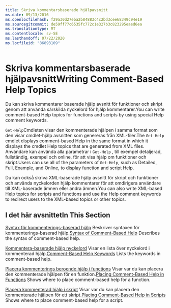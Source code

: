 ```yaml
---
title: Skriva kommentarsbaserade hjälpavsnitt
ms.date: 09/13/2016
ms.openlocfilehash: f29a30d27eba2b84883c4c2bd3cee68349c94e19
ms.sourcegitcommit: de59ff77c6535fc772c1e327b3c823295eaed6ea
ms.translationtype: MT
ms.contentlocale: sv-SE
ms.lasthandoff: 07/22/2020
ms.locfileid: "86893109"
---
```

# <a name="writing-comment-based-help-topics"></a><span data-ttu-id="ab065-102">Skriva kommentarsbaserade hjälpavsnitt</span><span class="sxs-lookup"><span data-stu-id="ab065-102">Writing Comment-Based Help Topics</span></span>

<span data-ttu-id="ab065-103">Du kan skriva kommentarer baserade hjälp avsnitt för funktioner och skript genom att använda särskilda nyckelord för hjälp kommentarer.</span><span class="sxs-lookup"><span data-stu-id="ab065-103">You can write comment-based Help topics for functions and scripts by using special Help comment keywords.</span></span>

 <span data-ttu-id="ab065-104">`Get-Help`Cmdleten visar den kommenterade hjälpen i samma format som den visar cmdlet-hjälp avsnitten som genereras från XML-filer.</span><span class="sxs-lookup"><span data-stu-id="ab065-104">The `Get-Help` cmdlet displays comment-based Help in the same format in which it displays the cmdlet Help topics that are generated from XML files.</span></span> <span data-ttu-id="ab065-105">Användare kan använda alla parametrar i `Get-Help` , till exempel detaljerad, fullständig, exempel och online, för att visa hjälp om funktioner och skript.</span><span class="sxs-lookup"><span data-stu-id="ab065-105">Users can use all of the parameters of `Get-Help`, such as Detailed, Full, Example, and Online, to display function and script Help.</span></span>

 <span data-ttu-id="ab065-106">Du kan också skriva XML-baserade hjälp avsnitt för skript och funktioner och använda nyckelorden hjälp kommentarer för att omdirigera användare till XML-baserade ämnen eller andra ämnen.</span><span class="sxs-lookup"><span data-stu-id="ab065-106">You can also write XML-based Help topics for scripts and functions and use the Help comment keywords to redirect users to the XML-based topics or other topics.</span></span>

## <a name="in-this-section"></a><span data-ttu-id="ab065-107">I det här avsnittet</span><span class="sxs-lookup"><span data-stu-id="ab065-107">In This Section</span></span>

 <span data-ttu-id="ab065-108">[Syntax för kommenterings-baserad hjälp](./syntax-of-comment-based-help.md) Beskriver syntaxen för kommenterings-baserad hjälp.</span><span class="sxs-lookup"><span data-stu-id="ab065-108">[Syntax of Comment-Based Help](./syntax-of-comment-based-help.md) Describes the syntax of comment-based help.</span></span>

 <span data-ttu-id="ab065-109">[Kommentera-baserade hjälp nyckelord](./comment-based-help-keywords.md) Visar en lista över nyckelord i kommenterad hjälp.</span><span class="sxs-lookup"><span data-stu-id="ab065-109">[Comment-Based Help Keywords](./comment-based-help-keywords.md) Lists the keywords in comment-based help.</span></span>

 <span data-ttu-id="ab065-110">[Placera kommenterings beroende hjälp i functions](./placing-comment-based-help-in-functions.md) Visar var du kan placera den kommenterade hjälpen för en funktion.</span><span class="sxs-lookup"><span data-stu-id="ab065-110">[Placing Comment-Based Help in Functions](./placing-comment-based-help-in-functions.md) Shows where to place comment-based help for a function.</span></span>

 <span data-ttu-id="ab065-111">[Placera kommenterad hjälp i skript](./placing-comment-based-help-in-scripts.md) Visar var du kan placera den kommenterade hjälpen för ett skript.</span><span class="sxs-lookup"><span data-stu-id="ab065-111">[Placing Comment-Based Help in Scripts](./placing-comment-based-help-in-scripts.md) Shows where to place comment-based help for a script.</span></span>
